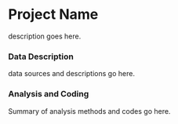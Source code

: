 # Project Name
description goes here.
### Data Description
data sources and descriptions go here.
### Analysis and Coding
Summary of analysis methods and codes go here.
